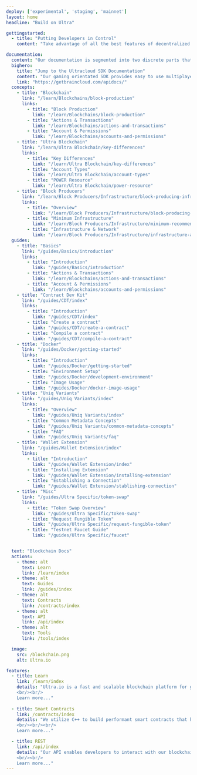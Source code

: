 ```yaml
---
deploy: ['experimental', 'staging', 'mainnet']
layout: home
headline: "Build on Ultra"

gettingstarted:
  - title: "Putting Developers in Control"
    content: "Take advantage of all the best features of decentralized technologies without the downside of high costs, hard on-boarding, and slow networks."

documentation:
  content: "Our documentation is segmented into two discrete parts that cater to your specific developer needs."
  bighero: 
    title: "Jump to the Ultracloud SDK Documentation"
    content: "Our gaming orientated SDK provides easy to use multiplayer, NFTs, inventory management, SSO, and more."
    link: "https://getbraincloud.com/apidocs/"
  concepts:
    - title: "Blockchain"
      link: "/learn/Blockchains/block-production"
      links:
        - title: "Block Production"
          link: "/learn/Blockchains/block-production"
        - title: "Actions & Transactions"
          link: "/learn/Blockchains/actions-and-transactions"
        - title: "Account & Permissions"
          link: "/learn/Blockchains/accounts-and-permissions"
    - title: "Ultra Blockchain"
      link: "/learn/Ultra Blockchain/key-differences"
      links:
        - title: "Key Differences"
          link: "/learn/Ultra Blockchain/key-differences"
        - title: "Account Types"
          link: "/learn/Ultra Blockchain/account-types"
        - title: "POWER Resource"
          link: "/learn/Ultra Blockchain/power-resource"
    - title: "Block Producers"
      link: "/learn/Block Producers/Infrastructure/block-producing-infrastructure"
      links:
        - title: "Overview"
          link: "/learn/Block Producers/Infrastructure/block-producing-infrastructure"
        - title: "Minimum Infrastructure"
          link: "/learn/Block Producers/Infrastructure/minimum-recommended-infrastructure"
        - title: "Infrastructure & Network"
          link: "/learn/Block Producers/Infrastructure/infrastructure-and-network-overview"
  guides:
    - title: "Basics"
      link: "/guides/Basics/introduction"
      links:
        - title: "Introduction"
          link: "/guides/Basics/introduction"
        - title: "Actions & Transactions"
          link: "/learn/Blockchains/actions-and-transactions"
        - title: "Account & Permissions"
          link: "/learn/Blockchains/accounts-and-permissions"
    - title: "Contract Dev Kit"
      link: "/guides/CDT/index"
      links:
        - title: "Introduction"
          link: "/guides/CDT/index"
        - title: "Create a contract"
          link: "/guides/CDT/create-a-contract"
        - title: "Compile a contract"
          link: "/guides/CDT/compile-a-contract"
    - title: "Docker"
      link: "/guides/Docker/getting-started"
      links:
        - title: "Introduction"
          link: "/guides/Docker/getting-started"
        - title: "Environment Setup"
          link: "/guides/Docker/development-environment"
        - title: "Image Usage"
          link: "/guides/Docker/docker-image-usage"
    - title: "Uniq Variants"
      link: "/guides/Uniq Variants/index"
      links:
        - title: "Overview"
          link: "/guides/Uniq Variants/index"
        - title: "Common Metadata Concepts"
          link: "/guides/Uniq Variants/common-metadata-concepts"
        - title: "FAQ"
          link: "/guides/Uniq Variants/faq"
    - title: "Wallet Extension"
      link: "/guides/Wallet Extension/index"
      links:
        - title: "Introduction"
          link: "/guides/Wallet Extension/index"
        - title: "Installing Extension"
          link: "/guides/Wallet Extension/installing-extension"
        - title: "Establishing a Connection"
          link: "/guides/Wallet Extension/stablishing-connection"
    - title: "Misc"
      link: "/guides/Ultra Specific/token-swap"
      links:
        - title: "Token Swap Overview"
          link: "/guides/Ultra Specific/token-swap"
        - title: "Request Fungible Token"
          link: "/guides/Ultra Specific/request-fungible-token"
        - title: "Testnet Faucet Guide"
          link: "/guides/Ultra Specific/faucet"


  text: "Blockchain Docs"
  actions:
    - theme: alt
      text: Learn
      link: /learn/index
    - theme: alt
      text: Guides
      link: /guides/index
    - theme: alt
      text: Contracts
      link: /contracts/index
    - theme: alt
      text: API
      link: /api/index
    - theme: alt
      text: Tools
      link: /tools/index

  image:
    src: /blockchain.png
    alt: Ultra.io

features:
  - title: Learn
    link: /learn/index
    details: "Ultra.io is a fast and scalable blockchain platform for gaming and entertainment, providing developers with easy-to-use tools to create and distribute digital content, while enabling gamers to buy, play, and trade seamlessly.
    <br/><br/>
    Learn more..."
  
  - title: Smart Contracts
    link: /contracts/index
    details: "We utilize C++ to build performant smart contracts that have a small footprint on-chain. Our smart contract system allows for efficient and cost-effective execution of code on our blockchain.
    <br/><br/><br/>
    Learn more..."

  - title: REST
    link: /api/index
    details: "Our API enables developers to interact with our blockchain via HTTP requests. It provides a user-friendly interface to query and retrieve blockchain data, as well as to execute transactions and smart contracts programmatically.
    <br/><br/>
    Learn more..."
---
```


